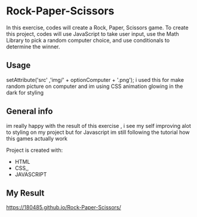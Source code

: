 # Rock-Paper-Scissors
In this exercise, codes will create a Rock, Paper, Scissors game. To create this project, codes will use JavaScript to take user input, use the Math Library to pick a random computer choice, and use conditionals to determine the winner.

## Usage
setAttribute('src' ,'img/' + optionComputer + '.png'); i used this for make random picture on computer
and im using CSS animation glowing in the dark for styling 

## General info
im really happy with the result of this exercise , i see my self improving alot to styling on my project
but for Javascript im still following the tutorial how this games actually work 


Project is created with:
* HTML
* CSS,,
* JAVASCRIPT

## My Result
https://180485.github.io/Rock-Paper-Scissors/
